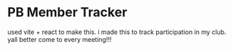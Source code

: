 # PB Member Tracker

used vite + react to make this. i made this to track participation in my club. yall better come to every meeting!!!